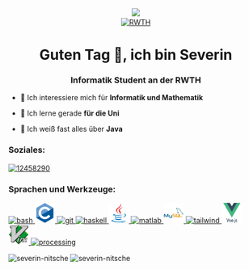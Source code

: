 <div id="header" align="center">
  <a href="https://icons8.com/icon/J2E8UEzMLmcb/student"><img src="https://img.icons8.com/external-dreamcreateicons-outline-color-dreamcreateicons/64/null/external-student-museum-dreamcreateicons-outline-color-dreamcreateicons-4.png" /></a>
  <div id="badges">
    <a href="https://www.rwth-aachen.de" target="_blank"><img src="https://img.shields.io/badge/RWTH-Student-blue?style=for-the-badge" alt="RWTH" /></a>
  </div>
</div>
<h1 align="center">Guten Tag 👋, ich bin Severin</h1>
<h3 align="center">Informatik Student an der RWTH</h3>

- 👀 Ich interessiere mich für **Informatik und Mathematik**

- 🌱 Ich lerne gerade **für die Uni**

- 💬 Ich weiß fast alles über **Java**

<h3 align="left">Soziales:</h3>
<p align="left">
<a href="https://stackoverflow.com/users/12458290" target="blank"><img align="center" src="https://raw.githubusercontent.com/rahuldkjain/github-profile-readme-generator/master/src/images/icons/Social/stack-overflow.svg" alt="12458290" height="30" width="40" /></a>
</p>

<h3 align="left">Sprachen und Werkzeuge:</h3>
<p align="left"> <a href="https://www.gnu.org/software/bash/" target="_blank" rel="noreferrer"> <img src="https://www.vectorlogo.zone/logos/gnu_bash/gnu_bash-icon.svg" alt="bash" width="40" height="40"/> </a> <a href="https://www.cprogramming.com/" target="_blank" rel="noreferrer"> <img src="https://raw.githubusercontent.com/devicons/devicon/master/icons/c/c-original.svg" alt="c" width="40" height="40"/> </a> <a href="https://git-scm.com/" target="_blank" rel="noreferrer"> <img src="https://www.vectorlogo.zone/logos/git-scm/git-scm-icon.svg" alt="git" width="40" height="40"/> </a> <a href="https://www.haskell.org/" target="_blank" rel="noreferrer"> <img src="https://upload.wikimedia.org/wikipedia/commons/1/1c/Haskell-Logo.svg" alt="haskell" width="40" height="40"/> </a> <a href="https://www.java.com" target="_blank" rel="noreferrer"> <img src="https://raw.githubusercontent.com/devicons/devicon/master/icons/java/java-original.svg" alt="java" width="40" height="40"/> </a> <a href="https://www.mathworks.com/" target="_blank" rel="noreferrer"> <img src="https://upload.wikimedia.org/wikipedia/commons/2/21/Matlab_Logo.png" alt="matlab" width="40" height="40"/> </a> <a href="https://www.mysql.com/" target="_blank" rel="noreferrer"> <img src="https://raw.githubusercontent.com/devicons/devicon/master/icons/mysql/mysql-original-wordmark.svg" alt="mysql" width="40" height="40"/> </a> <a href="https://tailwindcss.com/" target="_blank" rel="noreferrer"> <img src="https://www.vectorlogo.zone/logos/tailwindcss/tailwindcss-icon.svg" alt="tailwind" width="40" height="40"/> </a> <a href="https://vuejs.org/" target="_blank" rel="noreferrer"> <img src="https://raw.githubusercontent.com/devicons/devicon/master/icons/vuejs/vuejs-original-wordmark.svg" alt="vuejs" width="40" height="40"/> </a> <a href="https://www.vim.org/" target="_blank" rel="noreferrer"> <img src="https://raw.githubusercontent.com/devicons/devicon/master/icons/vim/vim-original.svg" alt="Vim" width="vim" height="40" height="40"/> </a> <a href="https://processing.org/" target="_blank" rel="noreferrer"> <img src="https://raw.githubusercontent.com/processing/processing-website/main/src/images/logo-processing.svg" alt="processing" width="40" height="40"/> </a> </p>

<div><img align="center" src="https://github-readme-stats.vercel.app/api?username=severin-nitsche&show_icons=true&title_color=000000&cache_seconds=1800&locale=de" alt="severin-nitsche" />&nbsp;<img align="center" src="https://github-readme-streak-stats.herokuapp.com/?user=severin-nitsche&locale=de" alt="severin-nitsche" /></div>
